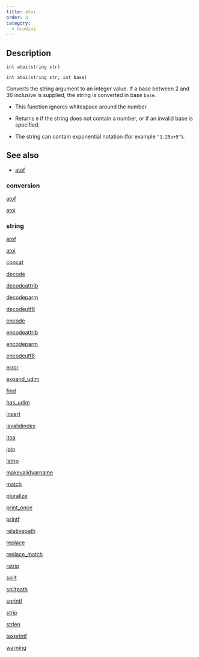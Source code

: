 ```yaml
---
title: atoi
order: 3
category:
  - houdini
---
```


## Description

`int atoi(string str)`

`int atoi(string str, int base)`

Converts the string argument to an integer value. If a base between 2 and 36
inclusive is supplied, the string is converted in base `base`.

- This function ignores whitespace around the number.

- Returns `0` if the string does not contain a number, or if an invalid base is specified.

- The string can contain exponential notation (for example `"1.25e+5"`).

## See also

- [atof ](atof.html)

### conversion

[atof ](atof.html)

[atoi ](atoi.html)

### string

[atof ](atof.html)

[atoi ](atoi.html)

[concat ](concat.html)

[decode ](decode.html)

[decodeattrib ](decodeattrib.html)

[decodeparm ](decodeparm.html)

[decodeutf8 ](decodeutf8.html)

[encode ](encode.html)

[encodeattrib ](encodeattrib.html)

[encodeparm ](encodeparm.html)

[encodeutf8 ](encodeutf8.html)

[error ](error.html)

[expand_udim ](expand_udim.html)

[find ](find.html)

[has_udim ](has_udim.html)

[insert ](insert.html)

[isvalidindex ](isvalidindex.html)

[itoa ](itoa.html)

[join ](join.html)

[lstrip ](lstrip.html)

[makevalidvarname ](makevalidvarname.html)

[match ](match.html)

[pluralize ](pluralize.html)

[print_once ](print_once.html)

[printf ](printf.html)

[relativepath ](relativepath.html)

[replace ](replace.html)

[replace_match ](replace_match.html)

[rstrip ](rstrip.html)

[split ](split.html)

[splitpath ](splitpath.html)

[sprintf ](sprintf.html)

[strip ](strip.html)

[strlen ](strlen.html)

[texprintf ](texprintf.html)

[warning ](warning.html)
